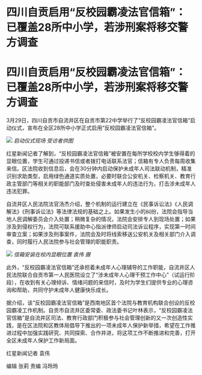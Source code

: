 # 四川自贡启用“反校园霸凌法官信箱”：已覆盖28所中小学，若涉刑案将移交警方调查

# 四川自贡启用“反校园霸凌法官信箱”：已覆盖28所中小学，若涉刑案将移交警方调查

3月29日，四川自贡市自流井区在自贡市第22中学举行了“反校园霸凌法官信箱”启动仪式，宣布在全区28所中小学正式启用“反校园霸凌法官信箱”。

![](https://inews.gtimg.com/om_bt/Otaiv5TrUyMVC5mmskc_Mp8v8FZirBgFuN_qe96Rb4sHAAA/1000)
_启动仪式现场 受访者供图_

红星新闻记者了解到，“反校园霸凌法官信箱”被安置在每所学校校内学生够得着的显眼位置，学生可通过投递书信或者拨打电话联系法官；信箱有专人负责每周收集来信。区法院收到信息后，会在30分钟内启动保护未成年人司法联动机制，精准识别求助类型，启用绿色通道实质处置，必要时联合公安机关、检察机关、教育行政主管部门等相关的职能部门及时查处侵害未成年人的违法行为，打击涉未成年人违法犯罪。

自流井区人民法院法官汤杰介绍，整个机制的运行建立在《民事诉讼法》《人民调解法》《刑事诉讼法》等法律法规的基础之上。如果发生小的纠纷，法院会指导当地人民调解委员会介入处置；稍微复杂的情况，法院会安排专人到现场处置；如果涉及到侵权行为，法院可联系援助中心指派律师启动司法诉讼程序，实现第一时间审查立案；如果涉及刑事案件，法院会及时将线索移送公安机关及相关部门介入调查，同时履行人民法院参与社会管理的职能职责。

![](https://inews.gtimg.com/om_bt/Ot9eQysqk-0iEBTgB1B_tTfu1pEUyI6Ox0P3lS0YJ3w7AAA/1000)
_信箱安装在校内显眼位置 袁伟 摄_

此外，“反校园霸凌法官信箱”还承担着未成年人心理辅导的工作职能，自流井区人民法院联合自贡市第一人民医院设立了“涉未成年人心理干预工作中心”（试运行阶段），在收到有关心理倾诉、情绪问题的来信时，及时为学生们提供专业的心理咨询和帮助，共同守护未成年人健康快乐成长。

据介绍，该“反校园霸凌法官信箱”是西南地区首个法院与教育机构联合创设的反校园霸凌工作机制。自贡市自流井区委常委、政法委书记叶林表示，“反校园霸凌法官信箱”是自流井区司法、教育行政部门积极参与社会管理创新的又一次创造性实践，是在区法院和区教体局倡导下推出的一项未成年人保护新举措，希望在工作推进过程中加强实践研究、共同探索、合作并进，将这项工作不断推进和完善，打开全区未成年人保护工作新局面。

红星新闻记者 袁伟

编辑 张莉 责编 冯玲玲

